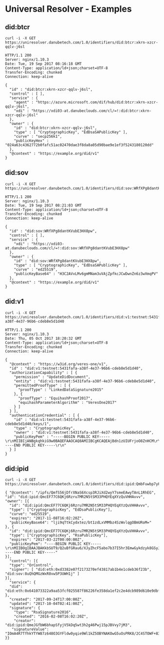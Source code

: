# Universal Resolver - Examples

## did:btcr

	curl -i -X GET  https://uniresolver.danubetech.com/1.0/identifiers/did:btcr:xkrn-xzcr-qqlv-j6sl

	HTTP/1.1 200 
	Server: nginx/1.10.3
	Date: Tue, 19 Sep 2017 08:16:18 GMT
	Content-Type: application/ld+json;charset=UTF-8
	Transfer-Encoding: chunked
	Connection: keep-alive
	
	{
	  "id" : "did:btcr:xkrn-xzcr-qqlv-j6sl",
	  "control" : [ ],
	  "service" : {
	    "agent" : "https://azure.microsoft.com/dif/hub/did:btcr:xkrn-xzcr-qqlv-j6sl",
	    "xdi" : "https://xdi03-at.danubeclouds.com/cl/=!:did:btcr:xkrn-xzcr-qqlv-j6sl"
	  },
	  "owner" : {
	    "id" : "did:btcr:xkrn-xzcr-qqlv-j6sl",
	    "type" : [ "CryptographicKey", "EdDsaSAPublicKey" ],
	    "curve" : "secp256k1",
	    "publicKeyHex" : "024a63c4362772b0fafc51ac02470dae3f8da8a05d90bae9e1ef3f5243180120dd"
	  },
	  "@context" : "https://example.org/did/v1"
	}

## did:sov

	curl -i -X GET  https://uniresolver.danubetech.com/1.0/identifiers/did:sov:WRfXPg8dantKVubE3HX8pw

	HTTP/1.1 200 
	Server: nginx/1.10.3
	Date: Tue, 19 Sep 2017 08:21:03 GMT
	Content-Type: application/ld+json;charset=UTF-8
	Transfer-Encoding: chunked
	Connection: keep-alive
	
	{
	  "id" : "did:sov:WRfXPg8dantKVubE3HX8pw",
	  "control" : [ ],
	  "service" : {
	    "xdi" : "https://xdi03-at.danubeclouds.com/cl/=!:did:sov:WRfXPg8dantKVubE3HX8pw"
	  },
	  "owner" : {
	    "id" : "did:sov:WRfXPg8dantKVubE3HX8pw",
	    "type" : [ "CryptographicKey", "EdDsaSAPublicKey" ],
	    "curve" : "ed25519",
	    "publicKeyBase64" : "H3C2AVvLMv6gmMNam3uVAjZpfkcJCwDwnZn6z3wXmqPV"
	  },
	  "@context" : "https://example.org/did/v1"
	}

## did:v1
	
	curl -i -X GET  https://uniresolver.danubetech.com/1.0/identifiers/did:v1:testnet:5431fafa-a38f-4e37-96b6-cdeb8e5d1d40

	HTTP/1.1 200 
	Server: nginx/1.10.3
	Date: Thu, 05 Oct 2017 18:20:32 GMT
	Content-Type: application/ld+json;charset=UTF-8
	Transfer-Encoding: chunked
	Connection: keep-alive
	
	{
	  "@context" : "https://w3id.org/veres-one/v1",
	  "id" : "did:v1:testnet:5431fafa-a38f-4e37-96b6-cdeb8e5d1d40",
	  "authorizationCapability" : [ {
	    "permission" : "UpdateDidDocument",
	    "entity" : "did:v1:testnet:5431fafa-a38f-4e37-96b6-cdeb8e5d1d40",
	    "permittedProofType" : [ {
	      "proofType" : "LinkedDataSignature2015"
	    }, {
	      "proofType" : "EquihashProof2017",
	      "equihashParameterAlgorithm" : "VeresOne2017"
	    } ]
	  } ],
	  "authenticationCredential" : [ {
	    "id" : "did:v1:testnet:5431fafa-a38f-4e37-96b6-cdeb8e5d1d40/keys/1",
	    "type" : "CryptographicKey",
	    "owner" : "did:v1:testnet:5431fafa-a38f-4e37-96b6-cdeb8e5d1d40",
	    "publicKeyPem" : "-----BEGIN PUBLIC KEY-----\r\nMIIBIjANBgkqhkiG9w0BAQEFAAOCAQ8AMIIBCgKCAQEAjBdn1zUIUFrjoO8ZnHCM\r\nrvvNIoruTW8e5stPJ2Zv8Py0RJiO6N4d/pr3L7AptWo4RDt6kI/KF6iBf8BFiRr/\r\nJw+/ZF8N9r2rXzLuE+P/foQwi5SC51/vKa3STptGc8sRvx5T3++gcIMu6jS0JExZ\r\nasYS3Gw75szL4mRpxXxJOSQwSS5nmPZljMxc9A/SML0vLN0zxuUHjoUXUdRGltfu\r\nzI8lqTvIP2aVSFO8zyAAXCDzky6IFNncSfh3d8PdMYLB2n9yoR8WATO5P+M6jFx3\r\nNSOJ6n/Tv18kYg5oe0BFokhEJEbsXrqjPdi/5oij6HOZQJBw6UfbKW2zDKf0JYNc\r\n4wIDAQAB\r\n-----END PUBLIC KEY-----\r\n"
	  } ]
	}

## did:ipid 

	curl -i -X GET  https://uniresolver.danubetech.com/1.0/identifiers/did:ipid:QmbFuwbp7yFDTMX6t8HGcEiy3iHhfvng89A19naCYGKE
	
	{ "@context": "/ipfs/QmfS56jDfrXNaS6Xcsp3RJiXd2wyY7smeEAwyTAnL1RhEG",
	"id": "did:ipid:QmcEF77C6QKj6Rzru7MR2N5tSM33PHQYEqXYzQuVHHAvvv",
	"owner": [{ 
	  "id": "did:ipid:QmcEF77C6QKj6Rzru7MR2N5tSM33PHQYEqXYzQuVHHAvvv",
	  "type": ["CryptographicKey", "EdDsaPublicKey"],
	  "curve": "ed25519",
	  "expires": "2017-11-08T16:02:20Z",
	  "publicKeyBase64": "lji9qTtkCydxtez/bt1zdLxVMMbz4SzWvlqgOBmURoM="
	}, {
	  "id": "did:ipid:QmcEF77C6QKj6Rzru7MR2N5tSM33PHQYEqXYzQuVHHAvvv",
	  "type": ["CryptographicKey", "RsaPublicKey"],
	  "expires": "2017-03-22T00:00:00Z",
	  "publicKeyPem": "----BEGIN PUBLIC KEY-----\r\nMIIBOgIBAAJBAKkbSUT9/Q2uBfGRau6/XJyZhcF5abo7b37I5hr3EmwGykdzyk8GSyJK3TOrjyl0sdJsGbFmgQaRyV\r\n-----END PUBLIC KEY-----"
	}],
	  "control": [{
	  "type": "OrControl",
	  "signer": [ "did:eth:0xd3382e07f2173270ef43817ab1b4e1cdeb36f23b", "did:sov:8uQhQMGzWxR8vw5P3UWH1j" ]
	}],
	  "service": {
	  "did": "did:eth:0x641073322a9aa53fcf025587f86226fe358da1ef2c2e4dcb989d610e9dbf6b9a",
	},
	  "created": "2017-09-24T17:00:00Z",
	  "updated": "2017-10-04T02:41:00Z",
	  "signature": {
	    "type": "RsaSignature2016",
	    "created": "2016-02-08T16:02:20Z",
	    "creator": "did:ipid:QmeJGfbW6bhapSfyjV5kDq5wt3h2g46Pwj15pJBVvy7jM3",
	   "signatureValue": "IOmA4R7TfhkYTYW87z640O3GYFldw0yqie9Wl1kZ5OBYNAKOwG5uOsPRK8/2C4STOWF+83cMcbZ3CBMq2/gi25s="
	}}
